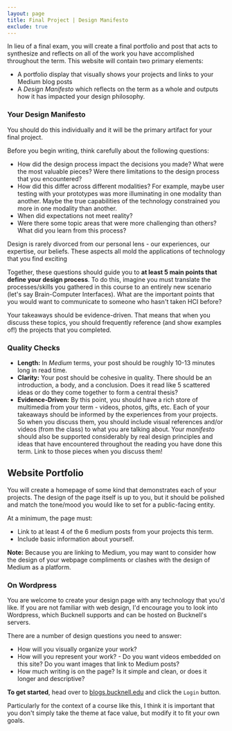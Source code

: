 ```yaml
---
layout: page
title: Final Project | Design Manifesto
exclude: true
---
```


In lieu of a final exam, you will create a final portfolio and post that acts to synthesize and reflects on all of the work you have accomplished throughout the term. This website will contain two primary elements:
- A portfolio display that visually shows your projects and links to your Medium blog posts
- A _Design Manifesto_ which reflects on the term as a whole and outputs how it has impacted your design philosophy.

### Your Design Manifesto
You should do this individually and it will be the primary artifact for your final project.

Before you begin writing, think carefully about the following questions:
- How did the design process impact the decisions you made? What were the most valuable pieces? Were there limitations to the design process that you encountered?
- How did this differ across different modalities? For example, maybe user testing with your prototypes was more illuminating in one modality than another. Maybe the true capabilities of the technology constrained you more in one modality than another.
- When did expectations not meet reality?
- Were there some topic areas that were more challenging than others? What did you learn from this process?

Design is rarely divorced from our personal lens - our experiences, our expertise, our beliefs. These aspects all mold the applications of technology that you find exciting

Together, these questions should guide you to **at least 5 main points that define your design process**. To do this, imagine you must translate the processes/skills you gathered in this course to an entirely new scenario (let's say Brain-Computer Interfaces). What are the important points that you would want to communicate to someone who hasn't taken HCI before?

Your takeaways should be evidence-driven. That means that when you discuss these topics, you should frequently reference (and show examples of!) the projects that you completed.

### Quality Checks
- **Length:** In _Medium_ terms, your post should be roughly 10-13 minutes long in read time.  
- **Clarity:** Your post should be cohesive in quality. There should be an introduction, a body, and a conclusion. Does it read like 5 scattered ideas or do they come together to form a central thesis?  
- **Evidence-Driven:** By this point, you should have a rich store of multimedia from your term - videos, photos, gifts, etc. Each of your takeaways should be informed by the experiences from your projects. So when you discuss them, you should include visual references and/or videos (from the class) to what you are talking about. Your _manifesto_ should also be supported considerably by real design principles and ideas that have encountered throughout the reading you have done this term. Link to those pieces when you discuss them!


## Website Portfolio
You will create a homepage of some kind that demonstrates each of your projects. The design of the page itself is up to you, but it should be polished and match the tone/mood you would like to set for a public-facing entity.

At a minimum, the page must:
- Link to at least 4 of the 6 medium posts from your projects this term.
- Include basic information about yourself.

**Note:** Because you are linking to Medium, you may want to consider how the design of your webpage compliments or clashes with the design of Medium as a platform.

### On Wordpress
You are welcome to create your design page with any technology that you'd like. If you are not familiar with web design, I'd encourage you to look into Wordpress, which Bucknell supports and can be hosted on Bucknell's servers.

There are a number of design questions you need to answer:
- How will you visually organize your work?
- How will you represent your work? - Do you want videos embedded on this site? Do you want images that link to Medium posts?
- How much writing is on the page? Is it simple and clean, or does it longer and descriptive?

**To get started**, head over to [blogs.bucknell.edu](http://www.blogs.bucknell.edu/) and click the `Login` button.

Particularly for the context of a course like this, I think it is important that you don't simply take the theme at face value, but modify it to fit your own goals.

